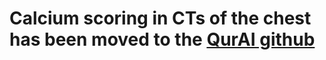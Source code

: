 # Calcium scoring in CTs of the chest has been moved to the [QurAI github](https://github.com/qurAI-amsterdam/calcium-scoring)


